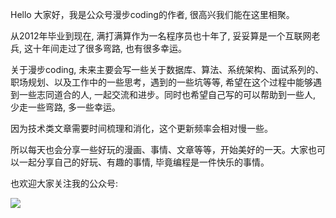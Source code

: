 Hello 大家好，我是公众号漫步coding的作者, 很高兴我们能在这里相聚。

从2012年毕业到现在, 满打满算作为一名程序员也十年了, 妥妥算是一个互联网老兵, 这十年间走过了很多弯路, 也有很多幸运。

关于漫步coding, 未来主要会写一些关于数据库、算法、系统架构、面试系列的、职场规划、以及工作中的一些思考，遇到的一些坑等等, 希望在这个过程中能够遇到一些志同道合的人, 一起交流和进步。同时也希望自己写的可以帮助到一些人, 少走一些弯路, 多一些幸运。

因为技术类文章需要时间梳理和消化，这个更新频率会相对慢一些。

所以每天也会分享一些好玩的漫画、事情、文章等等，开始美好的一天。大家也可以一起分享自己的好玩、有趣的事情, 毕竟编程是一件快乐的事情。

也欢迎大家关注我的公众号:

![](https://images.xiaozhuanlan.com/uploads/photo/2022/5cb0c91e-fd83-4a04-8df6-65fb602b3834.png)